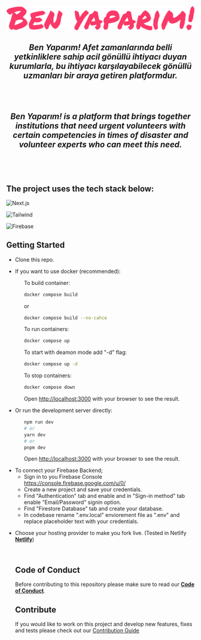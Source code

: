 <div align="center">

![Ben Yaparım Logo](/public/images/logo.png)

<h2>
<em>
Ben Yaparım! Afet zamanlarında belli yetkinliklere sahip acil gönüllü ihtiyacı duyan kurumlarla, bu ihtiyacı karşılayabilecek gönüllü uzmanları bir araya getiren platformdur.
</em>
<h2>

<br>

<h2>
<em>
Ben Yaparım! is a platform that brings together institutions that need urgent volunteers with certain competencies in times of disaster and volunteer experts who can meet this need.
</em>
<h2>

</div>

<br>
<br>

## The project uses the tech stack below: 

![Next.js](https://img.shields.io/badge/next.js-000000?style=for-the-badge&logo=nextdotjs&logoColor=white)

![Tailwind](https://img.shields.io/badge/Tailwind_CSS-38B2AC?style=for-the-badge&logo=tailwind-css&logoColor=white)

![Firebase](https://img.shields.io/badge/firebase-ffca28?style=for-the-badge&logo=firebase&logoColor=black)

## Getting Started

<ul>
    <li>
    Clone this repo.
    </li>
<li>

If you want to use docker (recommended):

<ul>

To build container:
```bash
docker compose build
```
or
```bash
docker compose build --no-cahce
```

To run containers:

```bash
docker compose up
```

To start with deamon mode add "-d" flag:

```bash
docker compose up -d
```

To stop containers:

```bash
docker compose down
```

Open [http://localhost:3000](http://localhost:3000) with your browser to see the result.

</ul>
 
</li>

<li>
Or run the development server directly:

<ul>

```bash
npm run dev
# or
yarn dev
# or
pnpm dev
```

Open [http://localhost:3000](http://localhost:3000) with your browser to see the result.


</ul>

</li>
<ul>

</ul>

<li>
    To connect your Firebase Backend;
    <ul>
        <li>Sign in to you Firebase Console <a href="https://console.firebase.google.com/u/0/">https://console.firebase.google.com/u/0/</a></li>
        <li>Create a new project and save your credentials.</li>
        <li>Find "Authentication" tab and enable and in "Sign-in method" tab enable "Email/Password" signin option.</li>
        <li>Find "Firestore Database" tab and create your database.</li>
            <li>
            In codebase rename ".env.local" enviorement file as ".env" and replace placeholder text with your credentials.
        </li>
    </ul>
</li>
<li>

Choose your hosting provider to make you fork live. (Tested in Netlify **[Netlify](https://www.netlify.com/)**)
</li>
<br>

## Code of Conduct
Before contributing to this repository please make sure to read our **[Code of Conduct](./.github/code_of_conduct.md)**.

## Contribute
If you would like to work on this project and develop new features, fixes and tests please check out our [Contribution Guide](./.github/contribute.md)
